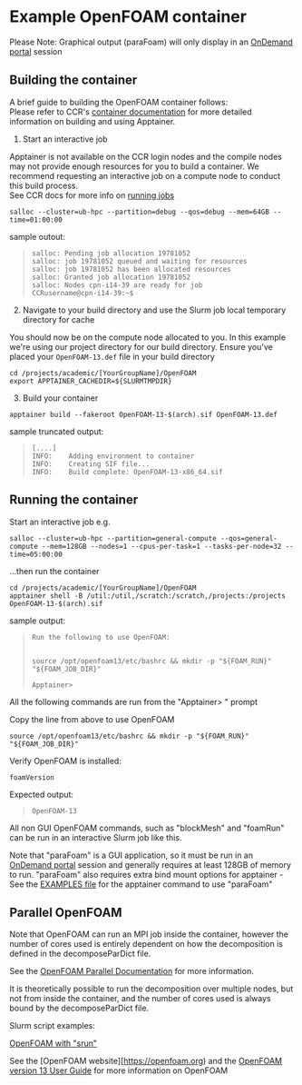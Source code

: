 # Example OpenFOAM container

Please Note: Graphical output (paraFoam) will only display in an [OnDemand portal](https://ondemand.ccr.buffalo.edu) session

## Building the container

A brief guide to building the OpenFOAM container follows:<br/>
Please refer to CCR's [container documentation](https://docs.ccr.buffalo.edu/en/latest/howto/containerization/) for more detailed information on building and using Apptainer.

1. Start an interactive job

Apptainer is not available on the CCR login nodes and the compile nodes may not provide enough resources for you to build a container.  We recommend requesting an interactive job on a compute node to conduct this build process.<br/>
See CCR docs for more info on [running jobs](https://docs.ccr.buffalo.edu/en/latest/hpc/jobs/#interactive-job-submission)

```
salloc --cluster=ub-hpc --partition=debug --qos=debug --mem=64GB --time=01:00:00
```

sample outout:

> ```
> salloc: Pending job allocation 19781052
> salloc: job 19781052 queued and waiting for resources
> salloc: job 19781052 has been allocated resources
> salloc: Granted job allocation 19781052
> salloc: Nodes cpn-i14-39 are ready for job
> CCRusername@cpn-i14-39:~$ 
> ```

2. Navigate to your build directory and use the Slurm job local temporary directory for cache

You should now be on the compute node allocated to you.  In this example we're using our project directory for our build directory.  Ensure you've placed your `OpenFOAM-13.def` file in your build directory

```
cd /projects/academic/[YourGroupName]/OpenFOAM
export APPTAINER_CACHEDIR=${SLURMTMPDIR}

```

3. Build your container

```
apptainer build --fakeroot OpenFOAM-13-$(arch).sif OpenFOAM-13.def
```

sample truncated output:

> ```
> [....]
> INFO:    Adding environment to container
> INFO:    Creating SIF file...
> INFO:    Build complete: OpenFOAM-13-x86_64.sif
> ```

## Running the container

Start an interactive job e.g.

```
salloc --cluster=ub-hpc --partition=general-compute --qos=general-compute --mem=128GB --nodes=1 --cpus-per-task=1 --tasks-per-node=32 --time=05:00:00
```

...then run the container


```
cd /projects/academic/[YourGroupName]/OpenFOAM
apptainer shell -B /util:/util,/scratch:/scratch,/projects:/projects OpenFOAM-13-$(arch).sif
```

sample output:

> ```
> Run the following to use OpenFOAM:
>
>
> source /opt/openfoam13/etc/bashrc && mkdir -p "${FOAM_RUN}" "${FOAM_JOB_DIR}"
>
> Apptainer>
> ```

All the following commands are run from the "Apptainer> " prompt

Copy the line from above to use OpenFOAM

```
source /opt/openfoam13/etc/bashrc && mkdir -p "${FOAM_RUN}" "${FOAM_JOB_DIR}"
```

Verify OpenFOAM is installed:

```
foamVersion
```

Expected output:

> ```
> OpenFOAM-13
> ```

All non GUI OpenFOAM commands, such as "blockMesh" and "foamRun" can be run
in an interactive Slurm job like this.

Note that "paraFoam" is a GUI application, so it must be run in an
[OnDemand portal](https://ondemand.ccr.buffalo.edu) session and generally
requires at least 128GB of memory to run.  "paraFoam" also requires extra
bind mount options for apptainer - See the [EXAMPLES file](./EXAMPLES.md#parafoam) for
the apptainer command to use "paraFoam"


## Parallel OpenFOAM

Note that OpenFOAM can run an MPI job inside the container, however the number of
cores used is entirely dependent on how the decomposition is defined in the
decomposeParDict file.

See the [OpenFOAM Parallel Documentation](https://www.openfoam.com/documentation/user-guide/3-running-applications/3.2-running-applications-in-parallel) for more information.

It is theoretically possible to run the decomposition over multiple nodes, but
not from inside the container, and the number of cores used is always bound by
the decomposeParDict file.

Slurm script examples:

[OpenFOAM with "srun"](https://raw.githubusercontent.com/tonykew/ccr-examples/refs/heads/OpenFOAM/containers/2_ApplicationSpecific/OpenFOAM/slurm_OpenFOAM_example.bash)  

See the [OpenFOAM website][https://openfoam.org) and the [OpenFOAM version 13 User Guide](https://doc.cfd.direct/openfoam/user-guide-v13/index) for more information on OpenFOAM
